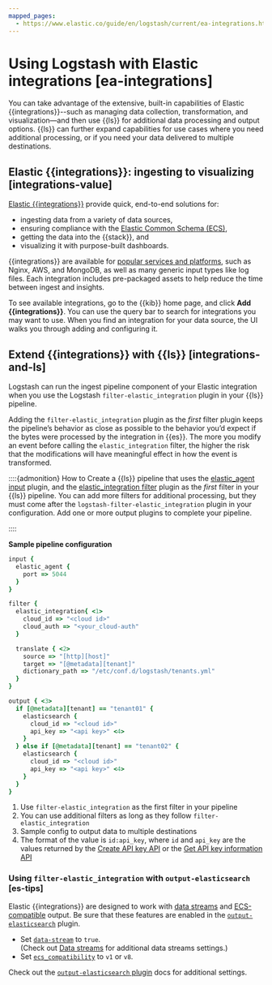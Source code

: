 ```yaml
---
mapped_pages:
  - https://www.elastic.co/guide/en/logstash/current/ea-integrations.html
---
```


# Using Logstash with Elastic integrations [ea-integrations]

You can take advantage of the extensive, built-in capabilities of Elastic {{integrations}}--such as managing data collection, transformation, and visualization—​and then use {{ls}} for additional data processing and output options. {{ls}} can further expand capabilities for use cases where you need additional processing, or if you need your data delivered to multiple destinations.


## Elastic {{integrations}}: ingesting to visualizing [integrations-value]

[Elastic {{integrations}}](integration-docs://reference/index.md) provide quick, end-to-end solutions for:

* ingesting data from a variety of data sources,
* ensuring compliance with the [Elastic Common Schema (ECS)](ecs://reference/index.md),
* getting the data into the {{stack}}, and
* visualizing it with purpose-built dashboards.

{{integrations}} are available for [popular services and platforms](integration-docs://reference/all_integrations.md), such as Nginx, AWS, and MongoDB, as well as many generic input types like log files. Each integration includes pre-packaged assets to help reduce the time between ingest and insights.

To see available integrations, go to the {{kib}} home page, and click **Add {{integrations}}**. You can use the query bar to search for integrations you may want to use. When you find an integration for your data source, the UI walks you through adding and configuring it.


## Extend {{integrations}} with {{ls}} [integrations-and-ls]

Logstash can run the ingest pipeline component of your Elastic integration when you use the Logstash `filter-elastic_integration` plugin in your {{ls}} pipeline.

Adding the `filter-elastic_integration` plugin as the *first* filter plugin keeps the pipeline’s behavior as close as possible to the behavior you’d expect if the bytes were processed by the integration in {{es}}. The more you modify an event before calling the `elastic_integration` filter, the higher the risk that the modifications will have meaningful effect in how the event is transformed.

::::{admonition} How to
Create a {{ls}} pipeline that uses the [elastic_agent input](logstash-docs-md://lsr/plugins-inputs-elastic_agent.md) plugin, and the [elastic_integration filter](logstash-docs-md://lsr/plugins-filters-elastic_integration.md) plugin as the *first* filter in your {{ls}} pipeline. You can add more filters for additional processing, but they must come after the `logstash-filter-elastic_integration` plugin in your configuration. Add one or more output plugins to complete your pipeline.

::::


**Sample pipeline configuration**

```ruby
input {
  elastic_agent {
    port => 5044
  }
}

filter {
  elastic_integration{ <1>
    cloud_id => "<cloud id>"
    cloud_auth => "<your_cloud-auth"
  }

  translate { <2>
    source => "[http][host]"
    target => "[@metadata][tenant]"
    dictionary_path => "/etc/conf.d/logstash/tenants.yml"
  }
}

output { <3>
  if [@metadata][tenant] == "tenant01" {
    elasticsearch {
      cloud_id => "<cloud id>"
      api_key => "<api key>" <4>
    }
  } else if [@metadata][tenant] == "tenant02" {
    elasticsearch {
      cloud_id => "<cloud id>"
      api_key => "<api key>" <4>
    }
  }
}
```

1. Use `filter-elastic_integration` as the first filter in your pipeline
2. You can use additional filters as long as they follow `filter-elastic_integration`
3. Sample config to output data to multiple destinations
4. The format of the value is `id:api_key`, where `id` and `api_key` are the values returned by the [Create API key API](https://www.elastic.co/docs/api/doc/elasticsearch/operation/operation-security-create-api-key) or the [Get API key information API](https://www.elastic.co/docs/api/doc/elasticsearch/operation/operation-security-get-api-key)



### Using `filter-elastic_integration` with `output-elasticsearch` [es-tips]

Elastic {{integrations}} are designed to work with [data streams](logstash-docs-md://lsr/plugins-outputs-elasticsearch.md#plugins-outputs-elasticsearch-data-streams) and [ECS-compatible](logstash-docs-md://lsr/plugins-outputs-elasticsearch.md#_compatibility_with_the_elastic_common_schema_ecs) output. Be sure that these features are enabled in the [`output-elasticsearch`](logstash-docs-md://lsr/plugins-outputs-elasticsearch.md) plugin.

* Set [`data-stream`](logstash-docs-md://lsr/plugins-outputs-elasticsearch.md#plugins-outputs-elasticsearch-data_stream) to `true`.<br> (Check out [Data streams](logstash-docs-md://lsr/plugins-outputs-elasticsearch.md#plugins-outputs-elasticsearch-data-streams) for additional data streams settings.)
* Set [`ecs_compatibility`](logstash-docs-md://lsr/plugins-outputs-elasticsearch.md#plugins-outputs-elasticsearch-ecs_compatibility) to `v1` or `v8`.

Check out the [`output-elasticsearch` plugin](logstash-docs-md://lsr/plugins-outputs-elasticsearch.md) docs for additional settings.
